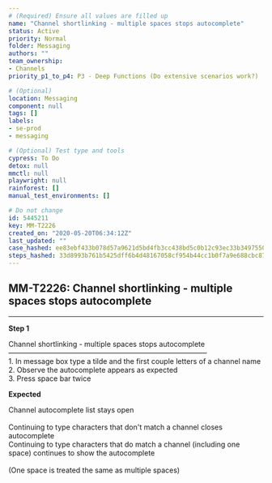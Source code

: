 ```yaml
---
# (Required) Ensure all values are filled up
name: "Channel shortlinking - multiple spaces stops autocomplete"
status: Active
priority: Normal
folder: Messaging
authors: ""
team_ownership: 
- Channels
priority_p1_to_p4: P3 - Deep Functions (Do extensive scenarios work?)

# (Optional)
location: Messaging
component: null
tags: []
labels: 
- se-prod
- messaging

# (Optional) Test type and tools
cypress: To Do
detox: null
mmctl: null
playwright: null
rainforest: []
manual_test_environments: []

# Do not change
id: 5445211
key: MM-T2226
created_on: "2020-05-20T06:34:12Z"
last_updated: ""
case_hashed: ee83ebf433b078d57a9621d5bd4fb3cc438bd5c0b12c93ec33b3497550b778f17e50c45bea99054dcaedfc6e98d63892
steps_hashed: 33d8993b761b5425dff6b4d48167058cf954b44cc1b0f7a9e688cbc87bd85803c89e478fd0dd9b37f502e844a999b158
---
```


<!-- (Auto-generated) Based on frontmatter's "key" and "name" -->

## MM-T2226: Channel shortlinking - multiple spaces stops autocomplete

---

**Step 1**

Channel shortlinking - multiple spaces stops autocomplete\
————————————————————————————\
1\. In message box type a tilde and the first couple letters of a channel name\
2\. Observe the autocomplete appears as expected\
3\. Press space bar twice

**Expected**

Channel autocomplete list stays open\
\
Continuing to type characters that don't match a channel closes autocomplete\
Continuing to type characters that do match a channel (including one space) continues to show the autocomplete\
\
(One space is treated the same as multiple spaces)
